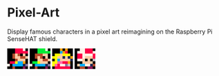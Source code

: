 # Pixel-Art
Display famous characters in a pixel art reimagining on the Raspberry Pi SenseHAT shield.

![](images/mario.png) ![](images/luigi.png) ![](images/princess-peach.png) ![](images/toad.png)
